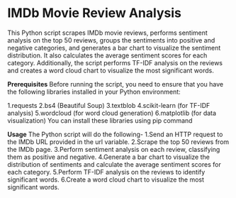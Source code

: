 # IMDb Movie Review Analysis #
This Python script scrapes IMDb movie reviews, performs sentiment analysis on the top 50 reviews, groups the sentiments into positive and negative categories, and generates a bar chart to visualize the sentiment distribution. It also calculates the average sentiment scores for each category. Additionally, the script performs TF-IDF analysis on the reviews and creates a word cloud chart to visualize the most significant words.

**Prerequisites**
Before running the script, you need to ensure that you have the following libraries installed in your Python environment:

1.requests
2.bs4 (Beautiful Soup)
3.textblob
4.scikit-learn (for TF-IDF analysis)
5.wordcloud (for word cloud generation)
6.matplotlib (for data visualization)
You can install these libraries using pip command

**Usage**
The Python script will do the following-
1.Send an HTTP request to the IMDb URL provided in the url variable.
2.Scrape the top 50 reviews from the IMDb page.
3.Perform sentiment analysis on each review, classifying them as positive and negative.
4.Generate a bar chart to visualize the distribution of sentiments and calculate the average sentiment scores for each category.
5.Perform TF-IDF analysis on the reviews to identify significant words.
6.Create a word cloud chart to visualize the most significant words.


